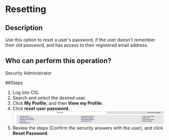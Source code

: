 # Resetting 

## Description
Use this option to reset a user's password, if the user doesn’t remember their old password, and has access to their registered email address.

## Who can perform this operation?
Security Administrator

##Steps
1. Log into CIS.
2. Search and select the desired user.
3. Click **My Profile**, and then **View my Profile**.
4. Click **reset user password**.
![](rp-4.png)
5. Review the steps (Confirm the security answers with the user), and click **Reset Password**.

